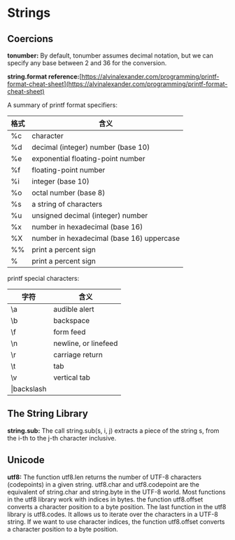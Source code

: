# Strings #

## Coercions ##

**tonumber:** By default, tonumber assumes decimal notation, but we can specify any base between 2 and 36 for the conversion.

**string.format reference:**[https://alvinalexander.com/programming/printf-format-cheat-sheet](https://alvinalexander.com/programming/printf-format-cheat-sheet)

A summary of printf format specifiers:

|格式|含义|
|---|---|
|%c|character|
|%d|decimal (integer) number (base 10)|
|%e|exponential floating-point number|
|%f|floating-point number|
|%i|integer (base 10)|
|%o|octal number (base 8)|
|%s|a string of characters|
|%u|unsigned decimal (integer) number|
|%x|number in hexadecimal (base 16)|
|%X|number in hexadecimal (base 16) uppercase|
|%%|print a percent sign|
|\%|print a percent sign|

printf special characters:

|字符|含义|
|---|---|
|\a|audible alert|
|\b|backspace|
|\f|form feed|
|\n|newline, or linefeed|
|\r|carriage return|
|\t|tab|
|\v|vertical tab|
|\\|backslash|

## The String Library ##

**string.sub:** The call string.sub(s, i, j) extracts a piece of the string s, from the i-th to the j-th character inclusive.

## Unicode ##

**utf8:** The function utf8.len returns the number of UTF-8 characters (codepoints) in a given string. utf8.char and utf8.codepoint are the equivalent of string.char and string.byte in the UTF-8 world. Most functions in the utf8 library work with indices in bytes. the function utf8.offset converts a character position to a byte position. The last function in the utf8 library is utf8.codes. It allows us to iterate over the characters in a UTF-8 string. If we want to use character indices, the function utf8.offset converts a character position to a byte position.
